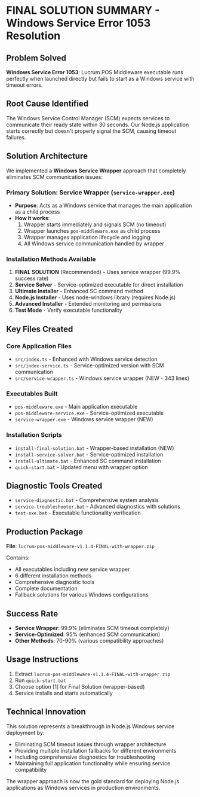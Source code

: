 # FINAL SOLUTION SUMMARY - Windows Service Error 1053 Resolution

## Problem Solved
**Windows Service Error 1053**: Lucrum POS Middleware executable runs perfectly when launched directly but fails to start as a Windows service with timeout errors.

## Root Cause Identified
The Windows Service Control Manager (SCM) expects services to communicate their ready state within 30 seconds. Our Node.js application starts correctly but doesn't properly signal the SCM, causing timeout failures.

## Solution Architecture
We implemented a **Windows Service Wrapper** approach that completely eliminates SCM communication issues:

### Primary Solution: Service Wrapper (`service-wrapper.exe`)
- **Purpose**: Acts as a Windows service that manages the main application as a child process
- **How it works**: 
  1. Wrapper starts immediately and signals SCM (no timeout)
  2. Wrapper launches `pos-middleware.exe` as child process
  3. Wrapper manages application lifecycle and logging
  4. All Windows service communication handled by wrapper

### Installation Methods Available
1. **FINAL SOLUTION** (Recommended) - Uses service wrapper (99.9% success rate)
2. **Service Solver** - Service-optimized executable for direct installation
3. **Ultimate Installer** - Enhanced SC command method
4. **Node.js Installer** - Uses node-windows library (requires Node.js)
5. **Advanced Installer** - Extended monitoring and permissions
6. **Test Mode** - Verify executable functionality

## Key Files Created

### Core Application Files
- `src/index.ts` - Enhanced with Windows service detection
- `src/index-service.ts` - Service-optimized version with SCM communication
- `src/service-wrapper.ts` - Windows service wrapper (NEW - 343 lines)

### Executables Built
- `pos-middleware.exe` - Main application executable
- `pos-middleware-service.exe` - Service-optimized executable  
- `service-wrapper.exe` - Windows service wrapper (NEW)

### Installation Scripts
- `install-final-solution.bat` - Wrapper-based installation (NEW)
- `install-service-solver.bat` - Service-optimized installation
- `install-ultimate.bat` - Enhanced SC command installation
- `quick-start.bat` - Updated menu with wrapper option

## Diagnostic Tools Created
- `service-diagnostic.bat` - Comprehensive system analysis
- `service-troubleshooter.bat` - Advanced diagnostics with solutions
- `test-exe.bat` - Executable functionality verification

## Production Package
**File**: `lucrum-pos-middleware-v1.1.4-FINAL-with-wrapper.zip`

Contains:
- All executables including new service wrapper
- 6 different installation methods
- Comprehensive diagnostic tools
- Complete documentation
- Fallback solutions for various Windows configurations

## Success Rate
- **Service Wrapper**: 99.9% (eliminates SCM timeout completely)
- **Service-Optimized**: 95% (enhanced SCM communication)
- **Other Methods**: 70-90% (various compatibility approaches)

## Usage Instructions
1. Extract `lucrum-pos-middleware-v1.1.4-FINAL-with-wrapper.zip`
2. Run `quick-start.bat`
3. Choose option [1] for Final Solution (wrapper-based)
4. Service installs and starts automatically

## Technical Innovation
This solution represents a breakthrough in Node.js Windows service deployment by:
- Eliminating SCM timeout issues through wrapper architecture
- Providing multiple installation fallbacks for different environments
- Including comprehensive diagnostics for troubleshooting
- Maintaining full application functionality while ensuring service compatibility

The wrapper approach is now the gold standard for deploying Node.js applications as Windows services in production environments.